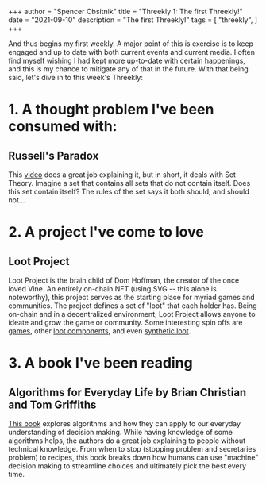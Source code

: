 +++
author = "Spencer Obsitnik"
title = "Threekly 1: The first Threekly!"
date = "2021-09-10"
description = "The first Threekly!"
tags = [
    "threekly",
]
+++

And thus begins my first weekly.  A major point of this is exercise is to keep engaged and up to date with both current events and current media.  I often find myself wishing I had kept more up-to-date with certain happenings, and this is my chance to mitigate any of that in the future.  With that being said, let's dive in to this week's Threekly:

# 1. **A thought problem I've been consumed with:**
## Russell's Paradox
This [video](https://www.youtube.com/watch?v=xauCQpnbNAM) does a great job explaining it, but in short, it deals with Set Theory.  Imagine a set that contains all sets that do not contain itself.  Does this set contain itself?  The rules of the set says it both should, and should not...

# 2. **A project I've come to love**
## Loot Project
Loot Project is the brain child of Dom Hoffman, the creator of the once loved Vine.  An entirely on-chain NFT (using SVG -- this alone is noteworthy), this project serves as the starting place for myriad games and communities.  The project defines a set of "loot" that each holder has.  Being on-chain and in a decentralized environment, Loot Project allows anyone to ideate and grow the game or community.  Some interesting spin offs are [games](https://loot-talk.com/t/on-chain-world-boss-for-adventurers/230), other [loot components](https://loot-talk.com/t/introducing-xxxloot-for-naughty-adventurers/1018/2), and even [synthetic loot](https://twitter.com/dhof/status/1433110412187287560).

# 3. **A book I've been reading**
## Algorithms for Everyday Life by Brian Christian and Tom Griffiths
[This book](https://www.amazon.com/Algorithms-Live-Computer-Science-Decisions/dp/1250118360/ref=asc_df_1250118360/?tag=hyprod-20&linkCode=df0&hvadid=312118059795&hvpos=&hvnetw=g&hvrand=10268507780361795897&hvpone=&hvptwo=&hvqmt=&hvdev=c&hvdvcmdl=&hvlocint=&hvlocphy=9010937&hvtargid=pla-300850505981&psc=1) explores algorithms and how they can apply to our everyday understanding of decision making.  While having knowledge of some algorithms helps, the authors do a great job explaining to people without technical knowledge.  From when to stop (stopping problem and secretaries problem) to recipes, this book breaks down how humans can use "machine" decision making to streamline choices and ultimately pick the best every time.
